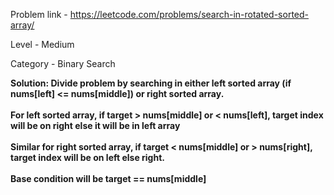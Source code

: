 Problem link - https://leetcode.com/problems/search-in-rotated-sorted-array/

Level - Medium

Category - Binary Search

<b> Solution: Divide problem by searching in either left sorted array (if nums[left] <= nums[middle]) or right sorted array. 
<br><br>For left sorted array, if target > nums[middle] or < nums[left], target index will be on right else it will be in left array
<br><br>Similar for right sorted array, if target < nums[middle] or > nums[right], target index will be on left else right. 
<br><br>Base condition will be target == nums[middle]
  </b>
                                                                                                    
